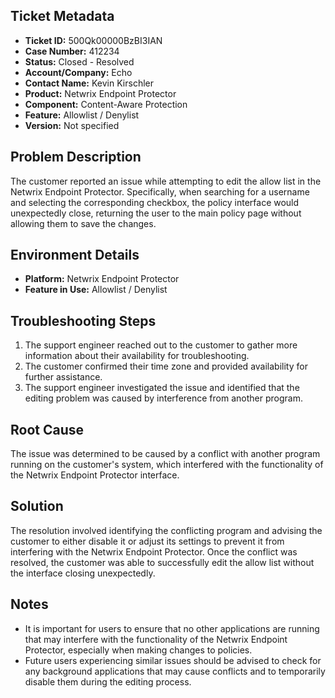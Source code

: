 ## Ticket Metadata
- **Ticket ID:** 500Qk00000BzBI3IAN
- **Case Number:** 412234
- **Status:** Closed - Resolved
- **Account/Company:** Echo
- **Contact Name:** Kevin Kirschler
- **Product:** Netwrix Endpoint Protector
- **Component:** Content-Aware Protection
- **Feature:** Allowlist / Denylist
- **Version:** Not specified

## Problem Description
The customer reported an issue while attempting to edit the allow list in the Netwrix Endpoint Protector. Specifically, when searching for a username and selecting the corresponding checkbox, the policy interface would unexpectedly close, returning the user to the main policy page without allowing them to save the changes.

## Environment Details
- **Platform:** Netwrix Endpoint Protector
- **Feature in Use:** Allowlist / Denylist

## Troubleshooting Steps
1. The support engineer reached out to the customer to gather more information about their availability for troubleshooting.
2. The customer confirmed their time zone and provided availability for further assistance.
3. The support engineer investigated the issue and identified that the editing problem was caused by interference from another program.

## Root Cause
The issue was determined to be caused by a conflict with another program running on the customer's system, which interfered with the functionality of the Netwrix Endpoint Protector interface.

## Solution
The resolution involved identifying the conflicting program and advising the customer to either disable it or adjust its settings to prevent it from interfering with the Netwrix Endpoint Protector. Once the conflict was resolved, the customer was able to successfully edit the allow list without the interface closing unexpectedly.

## Notes
- It is important for users to ensure that no other applications are running that may interfere with the functionality of the Netwrix Endpoint Protector, especially when making changes to policies.
- Future users experiencing similar issues should be advised to check for any background applications that may cause conflicts and to temporarily disable them during the editing process.